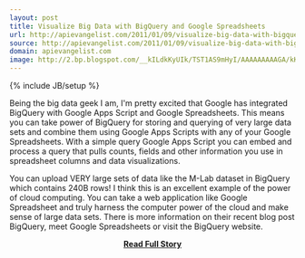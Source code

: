 ```yaml
---
layout: post
title: Visualize Big Data with BigQuery and Google Spreadsheets
url: http://apievangelist.com/2011/01/09/visualize-big-data-with-bigquery-and-google-spreadsheets/
source: http://apievangelist.com/2011/01/09/visualize-big-data-with-bigquery-and-google-spreadsheets/
domain: apievangelist.com
image: http://2.bp.blogspot.com/__kILdkKyUIk/TST1AS9mHyI/AAAAAAAAAGA/kKfyJZ0GaT0/s400/graph-demo.jpg
---
```

{% include JB/setup %}<p>Being the big data geek I am, I'm pretty excited that Google has integrated BigQuery with Google Apps Script and Google Spreadsheets.
This means you can take power of BigQuery for storing and querying of very large data sets and combine them using Google Apps Scripts with any of your Google Spreadsheets.
With a simple query Google Apps Script you can embed and process a query that pulls counts, fields and other information you use in spreadsheet columns and data visualizations.

You can upload VERY large sets of data like the M-Lab dataset in BigQuery which contains 240B rows!
I think this is an excellent example of the power of cloud computing. You can take a web application like Google Spreadsheet and truly harness the computer power of the cloud and make sense of large data sets.
There is more information on their recent blog post BigQuery, meet Google Spreadsheets or visit the BigQuery website.</p>
<center><p><a href="http://apievangelist.com/2011/01/09/visualize-big-data-with-bigquery-and-google-spreadsheets/" style='padding:25px; font-sze:18px; font-weight: bold;'>Read Full Story</a></p></center>
